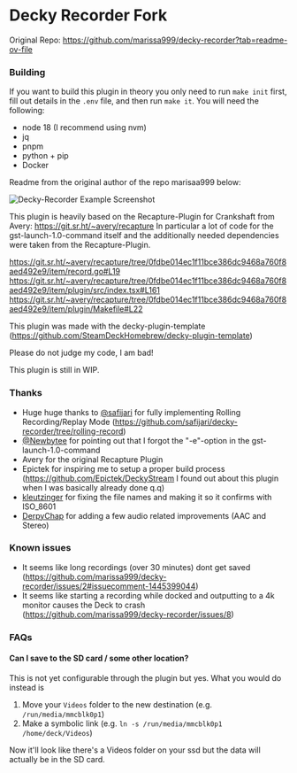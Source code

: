 # Decky Recorder Fork

Original Repo: https://github.com/marissa999/decky-recorder?tab=readme-ov-file

### Building
If you want to build this plugin in theory you only need to run `make init` first, fill out details in the `.env` file, and then run `make it`. You will need the following:
- node 18 (I recommend using nvm)
- jq
- pnpm
- python + pip
- Docker

Readme from the original author of the repo marisaa999 below:

![Decky-Recorder Example Screenshot](decky-recorder-screenshot.png)

This plugin is heavily based on the Recapture-Plugin for Crankshaft from Avery: https://git.sr.ht/~avery/recapture
In particular a lot of code for the gst-launch-1.0-command itself and the additionally needed dependencies were taken from the Recapture-Plugin.

https://git.sr.ht/~avery/recapture/tree/0fdbe014ec1f11bce386dc9468a760f8aed492e9/item/record.go#L19
https://git.sr.ht/~avery/recapture/tree/0fdbe014ec1f11bce386dc9468a760f8aed492e9/item/plugin/src/index.tsx#L161
https://git.sr.ht/~avery/recapture/tree/0fdbe014ec1f11bce386dc9468a760f8aed492e9/item/plugin/Makefile#L22

This plugin was made with the decky-plugin-template (https://github.com/SteamDeckHomebrew/decky-plugin-template)

Please do not judge my code, I am bad!

This plugin is still in WIP.

### Thanks
- Huge huge thanks to [@safijari](https://github.com/safijari) for fully implementing Rolling Recording/Replay Mode (https://github.com/safijari/decky-recorder/tree/rolling-record)
- [@Newbytee](https://github.com/Newbytee) for pointing out that I forgot the "-e"-option in the gst-launch-1.0-command
- Avery for the original Recapture Plugin
- Epictek for inspiring me to setup a proper build process (https://github.com/Epictek/DeckyStream I found out about this plugin when I was basically already done q.q)
- [kleutzinger](https://github.com/kleutzinger) for fixing the file names and making it so it confirms with ISO_8601
- [DerpyChap](https://github.com/DerpyChap) for adding a few audio related improvements (AAC and Stereo)

### Known issues
- It seems like long recordings (over 30 minutes) dont get saved (https://github.com/marissa999/decky-recorder/issues/2#issuecomment-1445399044)
- It seems like starting a recording while docked and outputting to a 4k monitor causes the Deck to crash (https://github.com/marissa999/decky-recorder/issues/8)

### FAQs
#### Can I save to the SD card / some other location?
This is not yet configurable through the plugin but yes. What you would do instead is
1. Move your `Videos` folder to the new destination (e.g. `/run/media/mmcblk0p1`)
2. Make a symbolic link (e.g. `ln -s /run/media/mmcblk0p1 /home/deck/Videos`)

Now it'll look like there's a Videos folder on your ssd but the data will actually be in the SD card.
